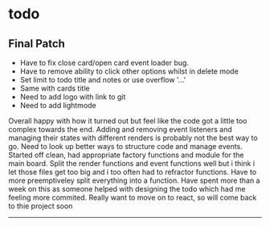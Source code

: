 # todo

## Final Patch

-   Have to fix close card/open card event loader bug.
-   Have to remove ability to click other options whilst in delete mode
-   Set limit to todo title and notes or use overflow '...'
-   Same with cards title 
-   Need to add logo with link to git
-   Need to add lightmode

Overall happy with how it turned out but feel like the code got a little too complex towards the end. Adding and removing event listeners and managing their states with different renders is probably not the best way to go. Need to look up better ways to structure code and manage events. 
Started off clean, had appropriate factory functions and module for the main board. Split the render functions and event functions well but i think i let those files get too big and i too often had to refractor functions. Have to more preemptiveley split everything into a function.
Have spent more than a week on this as someone helped with designing the todo which had me feeling more commited. Really want to move on to react, so will come back to thie project soon

-----------------------------------------------------------------------------